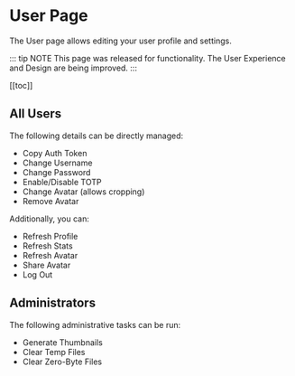 # User Page

The User page allows editing your user profile and settings.

::: tip NOTE
This page was released for functionality. The User Experience and Design are being improved.
:::

[[toc]]

## All Users

The following details can be directly managed:

- Copy Auth Token
- Change Username
- Change Password
- Enable/Disable TOTP
- Change Avatar (allows cropping)
- Remove Avatar

Additionally, you can:

- Refresh Profile
- Refresh Stats
- Refresh Avatar
- Share Avatar
- Log Out

## Administrators

The following administrative tasks can be run:

- Generate Thumbnails
- Clear Temp Files
- Clear Zero-Byte Files
